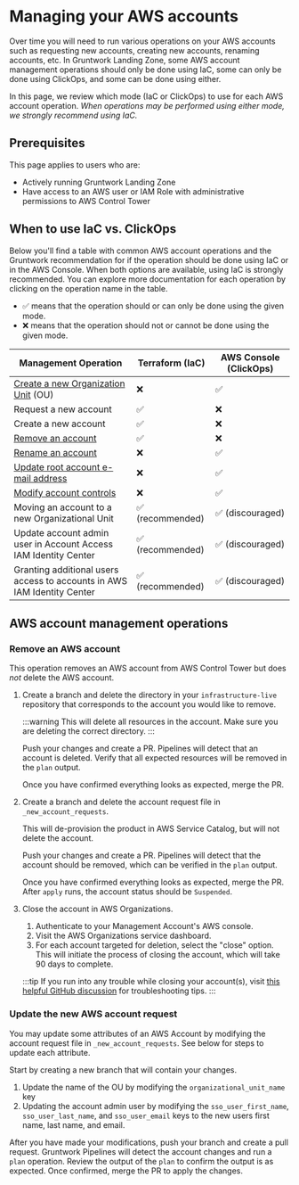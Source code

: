 # Managing your AWS accounts

Over time you will need to run various operations on your AWS accounts such as requesting new accounts, creating new accounts, renaming accounts, etc. In Gruntwork Landing Zone, some AWS account management operations should only be done using IaC, some can only be done using ClickOps, and some can be done using either.

In this page, we review which mode (IaC or ClickOps) to use for each AWS account operation. _When operations may be performed using either mode, we strongly recommend using IaC._

## Prerequisites

This page applies to users who are:
- Actively running Gruntwork Landing Zone
- Have access to an AWS user or IAM Role with administrative permissions to AWS Control Tower

## When to use IaC vs. ClickOps

Below you'll find a table with common AWS account operations and the Gruntwork recommendation for if the operation should be done using IaC or in the AWS Console. When both options are available, using IaC is strongly recommended. You can explore more documentation for each operation by clicking on the operation name in the table.

- ✅ means that the operation should or can only be done using the given mode.
- ❌ means that the operation should not or cannot be done using the given mode.

| Management Operation                                                                                                          | Terraform (IaC)  | AWS Console (ClickOps) |
|-------------------------------------------------------------------------------------------------------------------------------| ---------------- | ---------------------- |
| [Create a new Organization Unit](https://docs.aws.amazon.com/controltower/latest/userguide/create-new-ou.html) (OU)           | ❌               | ✅                     |
| Request a new account                                                                                                         | ✅               | ❌                     |
| Create a new account                                                                                                          | ✅               | ❌                     |
| [Remove an account](#remove-an-aws-account)                                                                                       | ✅               | ❌                     |
| [Rename an account](https://docs.aws.amazon.com/controltower/latest/userguide/change-account-name.html)                       | ❌               | ✅                     |
| [Update root account e-mail address](https://docs.aws.amazon.com/accounts/latest/reference/manage-acct-update-root-user.html) | ❌               | ✅                     |
| [Modify account controls](https://docs.aws.amazon.com/controltower/latest/userguide/enable-controls-on-ou.html)               | ❌               | ✅                     |
| Moving an account to a new Organizational Unit                                                                                | ✅ (recommended) | ✅ (discouraged)       |
| Update account admin user in Account Access IAM Identity Center                                                               | ✅ (recommended) | ✅ (discouraged)       |
| Granting additional users access to accounts in AWS IAM Identity Center                                                       | ✅ (recommended) | ✅ (discouraged)       |


## AWS account management operations

### Remove an AWS account

This operation removes an AWS account from AWS Control Tower but does _not_ delete the AWS account.

1. Create a branch and delete the directory in your `infrastructure-live` repository that corresponds to the account you would like to remove.

    :::warning
    This will delete all resources in the account. Make sure you are deleting the correct directory.
    :::

    Push your changes and create a PR. Pipelines will detect that an account is deleted. Verify that all expected resources will be removed in the `plan` output.

    Once you have confirmed everything looks as expected, merge the PR.

1. Create a branch and delete the account request file in `_new_account_requests`.

    This will de-provision the product in AWS Service Catalog, but will not delete the account.

    Push your changes and create a PR. Pipelines will detect that the account should be removed, which can be verified in the `plan` output.

    Once you have confirmed everything looks as expected, merge the PR. After `apply` runs, the account status should be `Suspended`.

1. Close the account in AWS Organizations.
    1. Authenticate to your Management Account's AWS console.
    1. Visit the AWS Organizations service dashboard.
    1. For each account targeted for deletion, select the "close" option. This will initiate the process of closing the account, which will take 90 days to complete.

    :::tip
    If you run into any trouble while closing your account(s), visit [this helpful GitHub discussion](https://github.com/orgs/gruntwork-io/discussions/797) for troubleshooting tips.
    :::

### Update the new AWS account request

You may update some attributes of an AWS Account by modifying the account request file in `_new_account_requests`. See below for steps to update each attribute.

Start by creating a new branch that will contain your changes.

1. Update the name of the OU by modifying the `organizational_unit_name` key
1. Updating the account admin user by modifying the `sso_user_first_name`, `sso_user_last_name`, and `sso_user_email` keys to the new users first name, last name, and email.

After you have made your modifications, push your branch and create a pull request. Gruntwork Pipelines will detect the account changes and run a `plan` operation. Review the output of the `plan` to confirm the output is as expected. Once confirmed, merge the PR to apply the changes.


<!-- ##DOCS-SOURCER-START
{
  "sourcePlugin": "local-copier",
  "hash": "0f4db4697ea33331fef7fd5b8da4a0b1"
}
##DOCS-SOURCER-END -->
